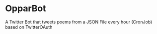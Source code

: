 # OpparBot
A Twitter Bot that tweets poems from a JSON File every hour (CronJob) based on TwitterOAuth
